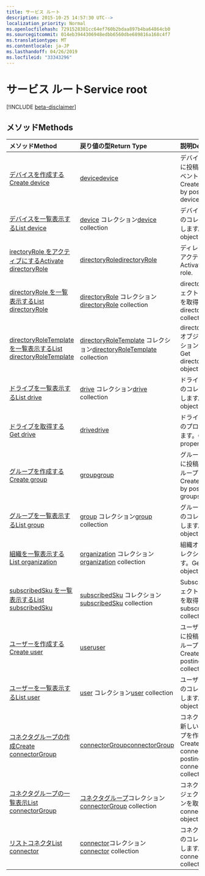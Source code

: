 ```yaml
---
title: サービス ルート
description: 2015-10-25 14:57:30 UTC-->
localization_priority: Normal
ms.openlocfilehash: 7291528381cc64ef760b2bdaa897b4ba64864cb0
ms.sourcegitcommit: 014eb3944306948edbb6560dbe689816a168c4f7
ms.translationtype: MT
ms.contentlocale: ja-JP
ms.lasthandoff: 04/26/2019
ms.locfileid: "33343296"
---
```

# <a name="service-root"></a><span data-ttu-id="af341-103">サービス ルート</span><span class="sxs-lookup"><span data-stu-id="af341-103">Service root</span></span>

[!INCLUDE [beta-disclaimer](../../includes/beta-disclaimer.md)]

## <a name="methods"></a><span data-ttu-id="af341-104">メソッド</span><span class="sxs-lookup"><span data-stu-id="af341-104">Methods</span></span>



| <span data-ttu-id="af341-105">メソッド</span><span class="sxs-lookup"><span data-stu-id="af341-105">Method</span></span>           | <span data-ttu-id="af341-106">戻り値の型</span><span class="sxs-lookup"><span data-stu-id="af341-106">Return Type</span></span>    |<span data-ttu-id="af341-107">説明</span><span class="sxs-lookup"><span data-stu-id="af341-107">Description</span></span>|
|:---------------|:--------|:----------|
|[<span data-ttu-id="af341-108">デバイスを作成する</span><span class="sxs-lookup"><span data-stu-id="af341-108">Create device</span></span>](../api/device-post-devices.md) |[<span data-ttu-id="af341-109">device</span><span class="sxs-lookup"><span data-stu-id="af341-109">device</span></span>](device.md)| <span data-ttu-id="af341-110">デバイス コレクションに投稿して、新しいイベントを作成します。</span><span class="sxs-lookup"><span data-stu-id="af341-110">Create a new device by posting to the devices collection.</span></span>|
|[<span data-ttu-id="af341-111">デバイスを一覧表示する</span><span class="sxs-lookup"><span data-stu-id="af341-111">List device</span></span>](../api/device-list.md) | <span data-ttu-id="af341-112">[device](device.md) コレクション</span><span class="sxs-lookup"><span data-stu-id="af341-112">[device](device.md) collection</span></span> |<span data-ttu-id="af341-113">デバイス オブジェクトのコレクションを取得します。</span><span class="sxs-lookup"><span data-stu-id="af341-113">Get device object collection.</span></span> |
|[<span data-ttu-id="af341-114"> irectoryRole をアクティブにする</span><span class="sxs-lookup"><span data-stu-id="af341-114">Activate directoryRole</span></span>](../api/directoryrole-post-directoryroles.md) | [<span data-ttu-id="af341-115">directoryRole</span><span class="sxs-lookup"><span data-stu-id="af341-115">directoryRole</span></span>](directoryrole.md) |<span data-ttu-id="af341-116">ディレクトリ ロールをアクティブにします。</span><span class="sxs-lookup"><span data-stu-id="af341-116">Activate a directory role.</span></span> |
|[<span data-ttu-id="af341-117">directoryRole を一覧表示する</span><span class="sxs-lookup"><span data-stu-id="af341-117">List directoryRole</span></span>](../api/directoryrole-list.md) | <span data-ttu-id="af341-118">[directoryRole](directoryrole.md) コレクション</span><span class="sxs-lookup"><span data-stu-id="af341-118">[directoryRole](directoryrole.md) collection</span></span> |<span data-ttu-id="af341-119">directoryRole オブジェクトのコレクションを取得します。</span><span class="sxs-lookup"><span data-stu-id="af341-119">Get directoryRole object collection.</span></span> |
|[<span data-ttu-id="af341-120">directoryRoleTemplate を一覧表示する</span><span class="sxs-lookup"><span data-stu-id="af341-120">List directoryRoleTemplate</span></span>](../api/directoryroletemplate-list.md) | <span data-ttu-id="af341-121">[directoryRoleTemplate](directoryroletemplate.md) コレクション</span><span class="sxs-lookup"><span data-stu-id="af341-121">[directoryRoleTemplate](directoryroletemplate.md) collection</span></span> |<span data-ttu-id="af341-122">directoryRoleTemplate オブジェクトのコレクションを取得します。</span><span class="sxs-lookup"><span data-stu-id="af341-122">Get directoryRoleTemplate object collection.</span></span> |
|[<span data-ttu-id="af341-123">ドライブを一覧表示する</span><span class="sxs-lookup"><span data-stu-id="af341-123">List drive</span></span>](../api/drive-list.md) | <span data-ttu-id="af341-124">[drive](drive.md) コレクション</span><span class="sxs-lookup"><span data-stu-id="af341-124">[drive](drive.md) collection</span></span> |<span data-ttu-id="af341-125">ドライブ オブジェクトのコレクションを取得します。</span><span class="sxs-lookup"><span data-stu-id="af341-125">Get drive object collection.</span></span> |
|[<span data-ttu-id="af341-126">ドライブを取得する</span><span class="sxs-lookup"><span data-stu-id="af341-126">Get drive</span></span>](../api/drive-get.md) | [<span data-ttu-id="af341-127">drive</span><span class="sxs-lookup"><span data-stu-id="af341-127">drive</span></span>](drive.md)  |<span data-ttu-id="af341-128">ドライブ オブジェクトのプロパティを取得します。</span><span class="sxs-lookup"><span data-stu-id="af341-128">Get drive object properties.</span></span> |
|[<span data-ttu-id="af341-129">グループを作成する</span><span class="sxs-lookup"><span data-stu-id="af341-129">Create group</span></span>](../api/group-post-groups.md) |[<span data-ttu-id="af341-130">group</span><span class="sxs-lookup"><span data-stu-id="af341-130">group</span></span>](group.md)| <span data-ttu-id="af341-131">グループ コレクションに投稿して、新しいグループを作成します。</span><span class="sxs-lookup"><span data-stu-id="af341-131">Create a new group by posting to the groups collection.</span></span>|
|[<span data-ttu-id="af341-132">グループを一覧表示する</span><span class="sxs-lookup"><span data-stu-id="af341-132">List group</span></span>](../api/group-list.md) | <span data-ttu-id="af341-133">[group](group.md) コレクション</span><span class="sxs-lookup"><span data-stu-id="af341-133">[group](group.md) collection</span></span> |<span data-ttu-id="af341-134">グループ オブジェクトのコレクションを取得します。</span><span class="sxs-lookup"><span data-stu-id="af341-134">Get group object collection.</span></span> |
|[<span data-ttu-id="af341-135">組織を一覧表示する</span><span class="sxs-lookup"><span data-stu-id="af341-135">List organization</span></span>](../api/organization-list.md) | <span data-ttu-id="af341-136">[organization](organization.md) コレクション</span><span class="sxs-lookup"><span data-stu-id="af341-136">[organization](organization.md) collection</span></span> |<span data-ttu-id="af341-137">組織オブジェクトのコレクションを取得します。</span><span class="sxs-lookup"><span data-stu-id="af341-137">Get organization object collection.</span></span> |
|[<span data-ttu-id="af341-138">subscribedSku を一覧表示する</span><span class="sxs-lookup"><span data-stu-id="af341-138">List subscribedSku</span></span>](../api/subscribedsku-list.md) | <span data-ttu-id="af341-139">[subscribedSku](subscribedsku.md) コレクション</span><span class="sxs-lookup"><span data-stu-id="af341-139">[subscribedSku](subscribedsku.md) collection</span></span> |<span data-ttu-id="af341-140">SubscribedSku オブジェクトのコレクションを取得します。</span><span class="sxs-lookup"><span data-stu-id="af341-140">Get subscribedSku object collection.</span></span> |
|[<span data-ttu-id="af341-141">ユーザーを作成する</span><span class="sxs-lookup"><span data-stu-id="af341-141">Create user</span></span>](../api/user-post-users.md) |[<span data-ttu-id="af341-142">user</span><span class="sxs-lookup"><span data-stu-id="af341-142">user</span></span>](user.md)| <span data-ttu-id="af341-143">ユーザー コレクションに投稿して、新しいグループを作成します。</span><span class="sxs-lookup"><span data-stu-id="af341-143">Create a new user by posting to the users collection.</span></span>|
|[<span data-ttu-id="af341-144">ユーザーを一覧表示する</span><span class="sxs-lookup"><span data-stu-id="af341-144">List user</span></span>](../api/user-list.md) | <span data-ttu-id="af341-145">[user](user.md) コレクション</span><span class="sxs-lookup"><span data-stu-id="af341-145">[user](user.md) collection</span></span> |<span data-ttu-id="af341-146">ユーザー オブジェクトのコレクションを取得します。</span><span class="sxs-lookup"><span data-stu-id="af341-146">Get user object collection.</span></span> |
|[<span data-ttu-id="af341-147">コネクタグループの作成</span><span class="sxs-lookup"><span data-stu-id="af341-147">Create connectorGroup</span></span>](../api/connectorgroup-post-connectorgroups.md) |[<span data-ttu-id="af341-148">connectorGroup</span><span class="sxs-lookup"><span data-stu-id="af341-148">connectorGroup</span></span>](connectorgroup.md)|<span data-ttu-id="af341-149">コネクタに投稿して、新しいコネクタグループを作成します。</span><span class="sxs-lookup"><span data-stu-id="af341-149">Create a new connectorGroup by posting to the connectorGroups collection.</span></span>|
|[<span data-ttu-id="af341-150">コネクタグループの一覧表示</span><span class="sxs-lookup"><span data-stu-id="af341-150">List connectorGroup</span></span>](../api/connectorgroup-list.md) | <span data-ttu-id="af341-151">[コネクタグループ](connectorgroup.md)コレクション</span><span class="sxs-lookup"><span data-stu-id="af341-151">[connectorGroup](connectorgroup.md) collection</span></span> |<span data-ttu-id="af341-152">コネクタグループオブジェクトのコレクションを取得します。</span><span class="sxs-lookup"><span data-stu-id="af341-152">Get connectorGroup object collection.</span></span> |
|[<span data-ttu-id="af341-153">リストコネクタ</span><span class="sxs-lookup"><span data-stu-id="af341-153">List connector</span></span>](../api/connector-list.md) | <span data-ttu-id="af341-154">[connector](connector.md)コレクション</span><span class="sxs-lookup"><span data-stu-id="af341-154">[connector](connector.md) collection</span></span> |<span data-ttu-id="af341-155">コネクタオブジェクトのコレクションを取得します。</span><span class="sxs-lookup"><span data-stu-id="af341-155">Get connector object collection.</span></span> |

<!-- uuid: 8fcb5dbc-d5aa-4681-8e31-b001d5168d79
2015-10-25 14:57:30 UTC -->
<!--
{
  "type": "#page.annotation",
  "description": "Service root",
  "keywords": "",
  "section": "documentation",
  "tocPath": "",
  "suppressions": []
}
-->
